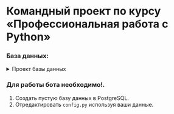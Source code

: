 # Командный проект по курсу «Профессиональная работа с Python»

### База данных:

<details>
  <summary> Проект базы данных</summary>
  <img src='https://raw.githubusercontent.com/MarinaZabolotskikh/VKBotProject/master/diagram/db.png' />
</details>

### Для работы бота необходимо!.
1. Создать пустую базу данных в PostgreSQL.
2. Отредактировать `config.py` используя ваши данные.
